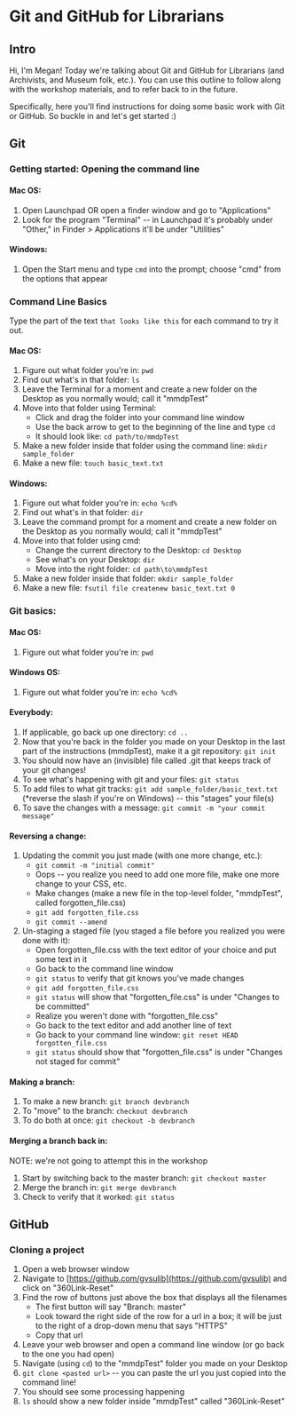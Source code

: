 # Git and GitHub for Librarians

## Intro
Hi, I'm Megan! Today we're talking about Git and GitHub for Librarians (and Archivists, and Museum folk, etc.). You can use this outline to follow along with the workshop materials, and to refer back to in the future.

Specifically, here you'll find instructions for doing some basic work with Git or GitHub. So buckle in and let's get started :)

## Git
### Getting started: Opening the command line
#### Mac OS:
1. Open Launchpad OR open a finder window and go to "Applications"
2. Look for the program "Terminal" -- in Launchpad it's probably under "Other," in Finder > Applications it'll be under "Utilities"

#### Windows:
1. Open the Start menu and type `cmd` into the prompt; choose "cmd" from the options that appear

### Command Line Basics
Type the part of the text `that looks like this` for each command to try it out.

#### Mac OS:
1. Figure out what folder you're in: `pwd`
2. Find out what's in that folder: `ls`
3. Leave the Terminal for a moment and create a new folder on the Desktop as you normally would; call it "mmdpTest"
4. Move into that folder using Terminal:
	* Click and drag the folder into your command line window
	* Use the back arrow to get to the beginning of the line and type `cd`
	* It should look like: `cd path/to/mmdpTest`
5. Make a new folder inside that folder using the command line: `mkdir sample_folder` 
6. Make a new file: `touch basic_text.txt`

#### Windows:
1. Figure out what folder you're in: `echo %cd%`
2. Find out what's in that folder: `dir`
2. Leave the command prompt for a moment and create a new folder on the Desktop as you normally would; call it "mmdpTest"
4. Move into that folder using cmd:
	* Change the current directory to the Desktop: `cd Desktop`
	* See what's on your Desktop: `dir`
	* Move into the right folder: `cd path\to\mmdpTest`
5. Make a new folder inside that folder: `mkdir sample_folder` 
6. Make a new file: `fsutil file createnew basic_text.txt 0`

### Git basics:
#### Mac OS:
1. Figure out what folder you're in: `pwd`

#### Windows OS:
1. Figure out what folder you're in: `echo %cd%`

#### Everybody:
1. If applicable, go back up one directory: `cd ..`
2. Now that you're back in the folder you made on your Desktop in the last part of the instructions (mmdpTest), make it a git repository: `git init`
3. You should now have an (invisible) file called .git that keeps track of your git changes!
4. To see what's happening with git and your files: `git status`
5. To add files to what git tracks: `git add sample_folder/basic_text.txt` (*reverse the slash if you're on Windows) -- this "stages" your file(s)
6. To save the changes with a message: `git commit -m "your commit message"`

#### Reversing a change:
1. Updating the commit you just made (with one more change, etc.):
	* `git commit -m "initial commit"` 
	* Oops -- you realize you need to add one more file, make one more change to your CSS, etc.
	* Make changes (make a new file in the top-level folder, "mmdpTest", called forgotten_file.css)
	* `git add forgotten_file.css`
	* `git commit --amend`
2. Un-staging a staged file (you staged a file before you realized you were done with it):
	* Open forgotten_file.css with the text editor of your choice and put some text in it
	* Go back to the command line window
	* `git status` to verify that git knows you've made changes
	* `git add forgotten_file.css`
	* `git status` will show that "forgotten_file.css" is under "Changes to be committed"
	* Realize you weren't done with "forgotten_file.css"
	* Go back to the text editor and add another line of text
	* Go back to your command line window: `git reset HEAD forgotten_file.css`
	* `git status` should show that "forgotten_file.css" is under "Changes not staged for commit"

#### Making a branch:
1. To make a new branch: `git branch devbranch`
2. To "move" to the branch: `checkout devbranch`
3. To do both at once: `git checkout -b devbranch`

#### Merging a branch back in:
NOTE: we're not going to attempt this in the workshop
1. Start by switching back to the master branch: `git checkout master`
2. Merge the branch in: `git merge devbranch`
3. Check to verify that it worked: `git status`

## GitHub
### Cloning a project
1. Open a web browser window
2. Navigate to [https://github.com/gvsulib](https://github.com/gvsulib) and click on "360Link-Reset"
3. Find the row of buttons just above the box that displays all the filenames
	* The first button will say "Branch: master"
	* Look toward the right side of the row for a url in a box; it will be just to the right of a drop-down menu that says "HTTPS"
	* Copy that url
4. Leave your web browser and open a command line window (or go back to the one you had open)
5. Navigate (using `cd`) to the "mmdpTest" folder you made on your Desktop
6. `git clone <pasted url>` -- you can paste the url you just copied into the command line!
7. You should see some processing happening
8. `ls` should show a new folder inside "mmdpTest" called "360Link-Reset"

